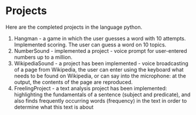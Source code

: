 # Projects
Here are the completed projects in the language python.
1. Hangman - a game in which the user guesses a word with 10 attempts. Implemented scoring. The user can guess a word on 10 topics.
2. NumberSound - implemented a project - voice prompt for user-entered numbers up to a million.
3. WikipediaSound - a project has been implemented - voice broadcasting of a page from Wikipedia, the user can enter using the keyboard what needs to be found on Wikipedia, or can say into the microphone: at the output, the contents of the page are reproduced.
4. FreelingProject - a text analysis project has been implemented: highlighting the fundamentals of a sentence (subject and predicate), and also finds frequently occurring words (frequency) in the text in order to determine what this text is about

